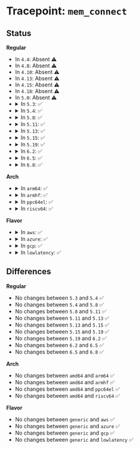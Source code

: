 # Tracepoint: <code>mem_connect</code>

## Status
<b>Regular</b>
<ul>
<li>
In <code>4.4</code>: Absent ⚠️
</li>
<li>
In <code>4.8</code>: Absent ⚠️
</li>
<li>
In <code>4.10</code>: Absent ⚠️
</li>
<li>
In <code>4.13</code>: Absent ⚠️
</li>
<li>
In <code>4.15</code>: Absent ⚠️
</li>
<li>
In <code>4.18</code>: Absent ⚠️
</li>
<li>
In <code>5.0</code>: Absent ⚠️
</li>
<li>
<details>
<summary>In <code>5.3</code>: ✅</summary>

Event:

```c
struct trace_event_raw_mem_connect {
    struct trace_entry ent;
    const struct xdp_mem_allocator *xa;
    u32 mem_id;
    u32 mem_type;
    const void *allocator;
    const struct xdp_rxq_info *rxq;
    int ifindex;
    char __data[0];
};
```
Function:

```c
void trace_event_raw_event_mem_connect(void *__data, const struct xdp_mem_allocator *xa, const struct xdp_rxq_info *rxq);
```
</details>
</li>
<li>
<details>
<summary>In <code>5.4</code>: ✅</summary>

Event:

```c
struct trace_event_raw_mem_connect {
    struct trace_entry ent;
    const struct xdp_mem_allocator *xa;
    u32 mem_id;
    u32 mem_type;
    const void *allocator;
    const struct xdp_rxq_info *rxq;
    int ifindex;
    char __data[0];
};
```
Function:

```c
void trace_event_raw_event_mem_connect(void *__data, const struct xdp_mem_allocator *xa, const struct xdp_rxq_info *rxq);
```
</details>
</li>
<li>
<details>
<summary>In <code>5.8</code>: ✅</summary>

Event:

```c
struct trace_event_raw_mem_connect {
    struct trace_entry ent;
    const struct xdp_mem_allocator *xa;
    u32 mem_id;
    u32 mem_type;
    const void *allocator;
    const struct xdp_rxq_info *rxq;
    int ifindex;
    char __data[0];
};
```
Function:

```c
void trace_event_raw_event_mem_connect(void *__data, const struct xdp_mem_allocator *xa, const struct xdp_rxq_info *rxq);
```
</details>
</li>
<li>
<details>
<summary>In <code>5.11</code>: ✅</summary>

Event:

```c
struct trace_event_raw_mem_connect {
    struct trace_entry ent;
    const struct xdp_mem_allocator *xa;
    u32 mem_id;
    u32 mem_type;
    const void *allocator;
    const struct xdp_rxq_info *rxq;
    int ifindex;
    char __data[0];
};
```
Function:

```c
void trace_event_raw_event_mem_connect(void *__data, const struct xdp_mem_allocator *xa, const struct xdp_rxq_info *rxq);
```
</details>
</li>
<li>
<details>
<summary>In <code>5.13</code>: ✅</summary>

Event:

```c
struct trace_event_raw_mem_connect {
    struct trace_entry ent;
    const struct xdp_mem_allocator *xa;
    u32 mem_id;
    u32 mem_type;
    const void *allocator;
    const struct xdp_rxq_info *rxq;
    int ifindex;
    char __data[0];
};
```
Function:

```c
void trace_event_raw_event_mem_connect(void *__data, const struct xdp_mem_allocator *xa, const struct xdp_rxq_info *rxq);
```
</details>
</li>
<li>
<details>
<summary>In <code>5.15</code>: ✅</summary>

Event:

```c
struct trace_event_raw_mem_connect {
    struct trace_entry ent;
    const struct xdp_mem_allocator *xa;
    u32 mem_id;
    u32 mem_type;
    const void *allocator;
    const struct xdp_rxq_info *rxq;
    int ifindex;
    char __data[0];
};
```
Function:

```c
void trace_event_raw_event_mem_connect(void *__data, const struct xdp_mem_allocator *xa, const struct xdp_rxq_info *rxq);
```
</details>
</li>
<li>
<details>
<summary>In <code>5.19</code>: ✅</summary>

Event:

```c
struct trace_event_raw_mem_connect {
    struct trace_entry ent;
    const struct xdp_mem_allocator *xa;
    u32 mem_id;
    u32 mem_type;
    const void *allocator;
    const struct xdp_rxq_info *rxq;
    int ifindex;
    char __data[0];
};
```
Function:

```c
void trace_event_raw_event_mem_connect(void *__data, const struct xdp_mem_allocator *xa, const struct xdp_rxq_info *rxq);
```
</details>
</li>
<li>
<details>
<summary>In <code>6.2</code>: ✅</summary>

Event:

```c
struct trace_event_raw_mem_connect {
    struct trace_entry ent;
    const struct xdp_mem_allocator *xa;
    u32 mem_id;
    u32 mem_type;
    const void *allocator;
    const struct xdp_rxq_info *rxq;
    int ifindex;
    char __data[0];
};
```
Function:

```c
void trace_event_raw_event_mem_connect(void *__data, const struct xdp_mem_allocator *xa, const struct xdp_rxq_info *rxq);
```
</details>
</li>
<li>
<details>
<summary>In <code>6.5</code>: ✅</summary>

Event:

```c
struct trace_event_raw_mem_connect {
    struct trace_entry ent;
    const struct xdp_mem_allocator *xa;
    u32 mem_id;
    u32 mem_type;
    const void *allocator;
    const struct xdp_rxq_info *rxq;
    int ifindex;
    char __data[0];
};
```
Function:

```c
void trace_event_raw_event_mem_connect(void *__data, const struct xdp_mem_allocator *xa, const struct xdp_rxq_info *rxq);
```
</details>
</li>
<li>
<details>
<summary>In <code>6.8</code>: ✅</summary>

Event:

```c
struct trace_event_raw_mem_connect {
    struct trace_entry ent;
    const struct xdp_mem_allocator *xa;
    u32 mem_id;
    u32 mem_type;
    const void *allocator;
    const struct xdp_rxq_info *rxq;
    int ifindex;
    char __data[0];
};
```
Function:

```c
void trace_event_raw_event_mem_connect(void *__data, const struct xdp_mem_allocator *xa, const struct xdp_rxq_info *rxq);
```
</details>
</li>
</ul>
<b>Arch</b>
<ul>
<li>
<details>
<summary>In <code>arm64</code>: ✅</summary>

Event:

```c
struct trace_event_raw_mem_connect {
    struct trace_entry ent;
    const struct xdp_mem_allocator *xa;
    u32 mem_id;
    u32 mem_type;
    const void *allocator;
    const struct xdp_rxq_info *rxq;
    int ifindex;
    char __data[0];
};
```
Function:

```c
void trace_event_raw_event_mem_connect(void *__data, const struct xdp_mem_allocator *xa, const struct xdp_rxq_info *rxq);
```
</details>
</li>
<li>
<details>
<summary>In <code>armhf</code>: ✅</summary>

Event:

```c
struct trace_event_raw_mem_connect {
    struct trace_entry ent;
    const struct xdp_mem_allocator *xa;
    u32 mem_id;
    u32 mem_type;
    const void *allocator;
    const struct xdp_rxq_info *rxq;
    int ifindex;
    char __data[0];
};
```
Function:

```c
void trace_event_raw_event_mem_connect(void *__data, const struct xdp_mem_allocator *xa, const struct xdp_rxq_info *rxq);
```
</details>
</li>
<li>
<details>
<summary>In <code>ppc64el</code>: ✅</summary>

Event:

```c
struct trace_event_raw_mem_connect {
    struct trace_entry ent;
    const struct xdp_mem_allocator *xa;
    u32 mem_id;
    u32 mem_type;
    const void *allocator;
    const struct xdp_rxq_info *rxq;
    int ifindex;
    char __data[0];
};
```
Function:

```c
void trace_event_raw_event_mem_connect(void *__data, const struct xdp_mem_allocator *xa, const struct xdp_rxq_info *rxq);
```
</details>
</li>
<li>
<details>
<summary>In <code>riscv64</code>: ✅</summary>

Event:

```c
struct trace_event_raw_mem_connect {
    struct trace_entry ent;
    const struct xdp_mem_allocator *xa;
    u32 mem_id;
    u32 mem_type;
    const void *allocator;
    const struct xdp_rxq_info *rxq;
    int ifindex;
    char __data[0];
};
```
Function:

```c
void trace_event_raw_event_mem_connect(void *__data, const struct xdp_mem_allocator *xa, const struct xdp_rxq_info *rxq);
```
</details>
</li>
</ul>
<b>Flavor</b>
<ul>
<li>
<details>
<summary>In <code>aws</code>: ✅</summary>

Event:

```c
struct trace_event_raw_mem_connect {
    struct trace_entry ent;
    const struct xdp_mem_allocator *xa;
    u32 mem_id;
    u32 mem_type;
    const void *allocator;
    const struct xdp_rxq_info *rxq;
    int ifindex;
    char __data[0];
};
```
Function:

```c
void trace_event_raw_event_mem_connect(void *__data, const struct xdp_mem_allocator *xa, const struct xdp_rxq_info *rxq);
```
</details>
</li>
<li>
<details>
<summary>In <code>azure</code>: ✅</summary>

Event:

```c
struct trace_event_raw_mem_connect {
    struct trace_entry ent;
    const struct xdp_mem_allocator *xa;
    u32 mem_id;
    u32 mem_type;
    const void *allocator;
    const struct xdp_rxq_info *rxq;
    int ifindex;
    char __data[0];
};
```
Function:

```c
void trace_event_raw_event_mem_connect(void *__data, const struct xdp_mem_allocator *xa, const struct xdp_rxq_info *rxq);
```
</details>
</li>
<li>
<details>
<summary>In <code>gcp</code>: ✅</summary>

Event:

```c
struct trace_event_raw_mem_connect {
    struct trace_entry ent;
    const struct xdp_mem_allocator *xa;
    u32 mem_id;
    u32 mem_type;
    const void *allocator;
    const struct xdp_rxq_info *rxq;
    int ifindex;
    char __data[0];
};
```
Function:

```c
void trace_event_raw_event_mem_connect(void *__data, const struct xdp_mem_allocator *xa, const struct xdp_rxq_info *rxq);
```
</details>
</li>
<li>
<details>
<summary>In <code>lowlatency</code>: ✅</summary>

Event:

```c
struct trace_event_raw_mem_connect {
    struct trace_entry ent;
    const struct xdp_mem_allocator *xa;
    u32 mem_id;
    u32 mem_type;
    const void *allocator;
    const struct xdp_rxq_info *rxq;
    int ifindex;
    char __data[0];
};
```
Function:

```c
void trace_event_raw_event_mem_connect(void *__data, const struct xdp_mem_allocator *xa, const struct xdp_rxq_info *rxq);
```
</details>
</li>
</ul>

## Differences
<b>Regular</b>
<ul>
<li>
No changes between <code>5.3</code> and <code>5.4</code> ✅
</li>
<li>
No changes between <code>5.4</code> and <code>5.8</code> ✅
</li>
<li>
No changes between <code>5.8</code> and <code>5.11</code> ✅
</li>
<li>
No changes between <code>5.11</code> and <code>5.13</code> ✅
</li>
<li>
No changes between <code>5.13</code> and <code>5.15</code> ✅
</li>
<li>
No changes between <code>5.15</code> and <code>5.19</code> ✅
</li>
<li>
No changes between <code>5.19</code> and <code>6.2</code> ✅
</li>
<li>
No changes between <code>6.2</code> and <code>6.5</code> ✅
</li>
<li>
No changes between <code>6.5</code> and <code>6.8</code> ✅
</li>
</ul>
<b>Arch</b>
<ul>
<li>
No changes between <code>amd64</code> and <code>arm64</code> ✅
</li>
<li>
No changes between <code>amd64</code> and <code>armhf</code> ✅
</li>
<li>
No changes between <code>amd64</code> and <code>ppc64el</code> ✅
</li>
<li>
No changes between <code>amd64</code> and <code>riscv64</code> ✅
</li>
</ul>
<b>Flavor</b>
<ul>
<li>
No changes between <code>generic</code> and <code>aws</code> ✅
</li>
<li>
No changes between <code>generic</code> and <code>azure</code> ✅
</li>
<li>
No changes between <code>generic</code> and <code>gcp</code> ✅
</li>
<li>
No changes between <code>generic</code> and <code>lowlatency</code> ✅
</li>
</ul>
